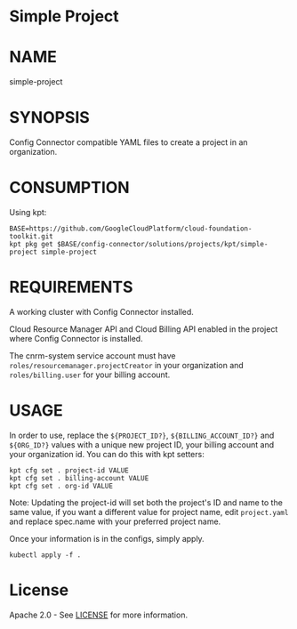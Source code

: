 Simple Project
==================================================

# NAME

  simple-project

# SYNOPSIS

  Config Connector compatible YAML files to create a project in an organization.

# CONSUMPTION
  Using kpt:
  ```
  BASE=https://github.com/GoogleCloudPlatform/cloud-foundation-toolkit.git
  kpt pkg get $BASE/config-connector/solutions/projects/kpt/simple-project simple-project
  ```

# REQUIREMENTS
  A working cluster with Config Connector installed.
  
  Cloud Resource Manager API and Cloud Billing API enabled in the project where Config Connector is installed.
  
  The cnrm-system service account must have `roles/resourcemanager.projectCreator` in your organization and `roles/billing.user` for your billing account.
  
# USAGE
  In order to use, replace the `${PROJECT_ID?}`, `${BILLING_ACCOUNT_ID?}` and
  `${ORG_ID?}` values with a unique new project ID, your billing account and
  your organization id. You can do this with kpt setters:
  ```
  kpt cfg set . project-id VALUE
  kpt cfg set . billing-account VALUE 
  kpt cfg set . org-id VALUE 
  ```

  Note: Updating the project-id will set both the project's ID and name to the
  same value, if you want a different value for project name, edit
  `project.yaml` and replace spec.name with your preferred project name.
  
  Once your information is in the configs, simply apply.

  ```
  kubectl apply -f .
  ```
  
# License

  Apache 2.0 - See [LICENSE](/LICENSE) for more information.

